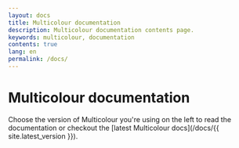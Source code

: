 ```yaml
---
layout: docs
title: Multicolour documentation
description: Multicolour documentation contents page.
keywords: multicolour, documentation
contents: true
lang: en
permalink: /docs/
---
```


# Multicolour documentation

Choose the version of Multicolour you're using on the left to read the documentation or checkout the [latest Multicolour docs](/docs/{{ site.latest_version }}).
